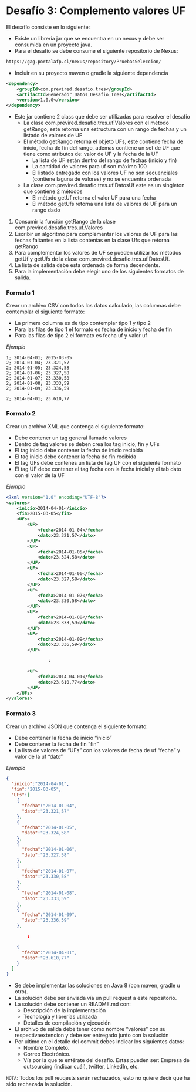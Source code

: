 # Desafío 3: Complemento valores UF

El desafío consiste en lo siguiente:
 - Existe un librería jar que se encuentra en un nexus y debe ser consumida en un proyecto java.
 - Para el desafío se debe consume el siguiente repositorio de Nexus:

```sh
https://gag.portalafp.cl/nexus/repository/PruebasSeleccion/
```

 - Incluir en su proyecto maven o gradle la siguiente dependencia

```xml
<dependency>
    <groupId>com.previred.desafio.tres</groupId>
    <artifactId>Generador_Datos_Desafio_Tres</artifactId>
    <version>1.0.0</version>
</dependency>
```

 - Este jar contiene 2 class que debe ser utilizadas para resolver el desafío
    - La clase com.previred.desafio.tres.uf.Valores con el método getRango, este retorna una estructura con un rango de fechas y un listado de valores de UF
    - El método getRango retorna el objeto UFs, este contiene fecha de inicio, fecha de fin del rango, ademas contiene un set de UF que tiene como atributos de: valor de UF y la fecha de la UF
      - La lista de UF están dentro del rango de fechas (inicio y fin)
      - La cantidad de valores para uf son máximo 100
      - El listado entregado con los valores UF no son secuenciales (contiene laguna de valores) y no se encuentra ordenada
    - La clase com.previred.desafio.tres.uf.DatosUf este es un singleton que contiene 2 métodos
      - El método getUf retorna el valor UF para una fecha
      - El método getUfs retorna una lista de valores de UF para un rango dado


1.	Consumir la función getRango de la clase com.previred.desafio.tres.uf.Valores
2.	Escribir un algoritmo para complementar los valores de UF para las fechas faltantes en la lista contenías en la clase Ufs que retorna getRango
3.	Para complementar los valores de UF se pueden utilizar los métodos getUf y getUfs de la clase com.previred.desafio.tres.uf.DatosUf.
4.	La lista de salida debe esta ordenada de forma decendente.
5.	Para la implementación debe elegir uno de los siguientes formatos de salida.

### Formato 1

Crear un archivo CSV con todos los datos calculado, las columnas debe contemplar el siguiente formato:
 - La primera columna es de tipo contemplar tipo 1 y tipo 2
 - Para las filas de tipo 1 el formato es fecha de inicio y fecha de fin
 - Para las filas de tipo 2 el formato es fecha uf y valor uf
 
 *Ejemplo*
```
1; 2014-04-01; 2015-03-05
2; 2014-01-04; 23.321,57
2; 2014-01-05; 23.324,58
2; 2014-01-06; 23.327,58
2; 2014-01-07; 23.330,58
2; 2014-01-08; 23.333,59
2; 2014-01-09; 23.336,59
		:
2; 2014-04-01; 23.610,77
```

### Formato 2
Crear un archivo XML que contenga el siguiente formato:
 - Debe contener un tag general llamado valores
 - Dentro de tag valores se deben crea los tag inicio, fin y UFs
 - El tag inicio debe contener la fecha de inicio recibida
 - El tag inicio debe contener la fecha de fin recibida
 - El tag UFs debe contenes un lista de tag UF con el siguiente formato
 - El tag UF debe contener el tag fecha con la fecha inicial y el tab dato con el valor de la UF

*Ejemplo*

```xml
<?xml version="1.0" encoding="UTF-8"?>
<valores>
	<inicio>2014-04-01</inicio>
	<fin>2015-03-05</fin>
	<UFs>
		<UF>
			<fecha>2014-01-04</fecha>
			<dato>23.321,57</dato>
		</UF>
		<UF>
			<fecha>2014-01-05</fecha>
			<dato>23.324,58</dato>
		</UF>
		<UF>
			<fecha>2014-01-06</fecha>
			<dato>23.327,58</dato>
		</UF>
		<UF>
			<fecha>2014-01-07</fecha>
			<dato>23.330,58</dato>
		</UF>
		<UF>
			<fecha>2014-01-08</fecha>
			<dato>23.333,59</dato>
		</UF>
		<UF>
			<fecha>2014-01-09</fecha>
			<dato>23.336,59</dato>
		</UF>

				:

		<UF>
			<fecha>2014-04-01</fecha>
			<dato>23.610,77</dato>
		</UF>
	</UFs>
</valores>
```

### Formato 3
Crear un archivo JSON que contenga el siguiente formato:
 - Debe contener la fecha de inicio “inicio”
 - Debe contener la fecha de fin “fin”
 - La lista de valores de “UFs” con los valores de fecha de uf “fecha” y valor de la uf “dato”

*Ejemplo*

```json
{
  "inicio":"2014-04-01",
  "fin":"2015-03-05",
  "UFs":[
    {
      "fecha":"2014-01-04",
      "dato":"23.321,57"
    },
    {
      "fecha":"2014-01-05",
      "dato":"23.324,58"
    },
    {
      "fecha":"2014-01-06",
      "dato":"23.327,58"
    },
    {
      "fecha":"2014-01-07",
      "dato":"23.330,58"
    },
    {
      "fecha":"2014-01-08",
      "dato":"23.333,59"
    },
    {
      "fecha":"2014-01-09",
      "dato":"23.336,59"
    },

        :

    {
      "fecha":"2014-04-01",
      "dato":"23.610,77"
    }
  ]
}
```

 - Se debe implementar las soluciones en Java 8 (con maven, gradle u otro).
 - La solución debe ser enviada vía un pull request a este repositorio.
 - La solución debe contener un README.md con:
   - Descripción de la implementación
   - Tecnología y librerías utilizada
   - Detalles de compilación y ejecución
 - El archivo de salida debe tener como nombre “valores” con su respectivaextencion y debe ser entregado junto con la solución
 - Por ultimo en el detalle del commit debes indicar los siguientes datos:
   - Nombre Completo.
   - Correo Electrónico.
   - Vía por la que te entérate del desafío. Estas pueden ser: Empresa de outsourcing (indicar cuál), twitter, LinkedIn, etc.
 
`NOTA`: Todos los pull reuqests serán rechazados, esto no quiere decir que ha sido rechazada la solución.
